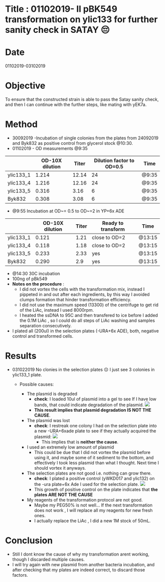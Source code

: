 # Title : 01102019- II pBK549 transformation on ylic133 for further sanity check in SATAY 😔

# Date
01102019-03102019

# Objective
To ensure that the constructed strain is able to pass the Satay sanity check, and then I can continue with the further steps, like mating with yEK7a.

# Method
- 30092019 -Incubation of single colonies from the plates from 24092019 and Byk832 as positive control from glycerol stock @10:30.
- 01102019 - OD measurements @9:35

|   | OD-10X dilution |Titer   |Dilution factor to OD=0.5   |Time|
|---|---|---|---|---|
| ylic133_1  |1.214  | 12.14  | 24  | @9:35 |
| ylic133_4   |1.216   |12.16  | 24  | @9:35 |
| ylic133_5 |0.316   | 3.16  | 6 | @9:35 |
| Byk832  |0.308 | 3.08  | 6  | @9:35 |

  - @9:55 Incubation at OD~= 0.5 to OD~=2 in YP+6x ADE


  |   | OD-10X dilution |Titer   |Ready to transform |Time|
  |---|---|---|---|---|
  | ylic133_1  |0.121  | 1.21  | close to OD=2  | @13:15 |
  | ylic133_4   |0.118   |1.18  | close to OD=2   | @13:15 |
  | ylic133_5 |0.233   | 2.33  | yes | @13:15 |
  | Byk832  |0.290 | 2.9  | yes  | @13:15 |
  - @14:30 30C incubation
  - 100ng of pBk549
  - **Notes on the procedure** :
    - I did not vortex the cells with the transformation mix, instead I pippeted in and out after each ingredients, by this way I avoided clumps formation that hinder transformation efficiency.
    - I did not use the maximum speed (13300) of the centrifuge to get rid of the LiAc, instead I used 8000rpm.
    - I heated the ssDNA to 95C and then transfered to ice before  I added the 0.1M LiAc , so I could do all steps of LiAc washing and samples separation consecutively.
  - I plated all (200ul) in the selection plates (-URA+6x ADE), both, negative control and transformed cells.
# Results
- 031022019 No clonies in the selection plates :pensive: I just see 3 colonies in ylic133_1 plate.
  - Possible causes:

    - The plasmid is degraded
        - **check**: I loaded 10ul of plasmid into a gel to see If I have low bands, that could indicate degradation of the plasmid.
         ![](../images/03102019-pBK549-plasmid-gel.png)
        - **This result implies that plasmid degradation IS NOT THE CAUSE**.
    - The plasmid was lost
        - **check**: I restreak one colony I had on the selection plate into a new -URA+6xade plate to see if they actually acquired the plasmid:
          ![](../images/03102019-one-colony-testing-ylic133+pbk549-to-discard-plasmid-problems.png)
          - This implies that is **neither the cause**.
    - I used an extremely low amount of plasmid
      - This could be due that I did not vortex the plasmid before using it, and maybe some of it sediment to the bottom, and effectively I took less plasmid than what I thought. Next time I should vortex it anyways.
    - The selection plates are not good i.e. nothing can grow there.
      - **check**: I plated a positive control (yWKD017 and ylic132) on the -ura plate+6x Ade I used for the selection plate.
        ![](../images/-ura+6xade-03092019-check-positive-control.png)
      - This growth of positive control on the plate indicates that **the plates ARE NOT THE CAUSE**
    - My reagents of the transformation protocol are not good.
      - Maybe my PEG50% is not well... If the next transformation does not work , I will replace all my reagents for new fresh ones.
      - I actually replace the LiAc , I did a new 1M stock of 50mL.


# Conclusion
- Still I dont know the cause of why my transformation arent working, though I discarded multiple causes.
- I will try again with new plasmid from another bacteria incubation, and after checking that my plates are indeed correct, to discard those factors.
